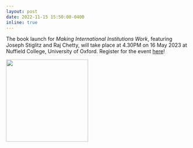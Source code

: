```yaml
---
layout: post
date: 2022-11-15 15:50:00-0400
inline: true
---
```


The book launch for _Making International Institutions Work_, featuring Joseph Stiglitz and Raj Chetty, will take place at 4.30PM on 16 May 2023 at Nuffield College, University of Oxford. Register for the event [here](https://www.eventbrite.com/e/book-launch-making-international-institutions-work-tickets-625248253357)!

<img align="center" src="https://user-images.githubusercontent.com/35332935/234849303-2e0aca9e-78ce-4fa5-8456-3df5d40646d3.png" width="225">

